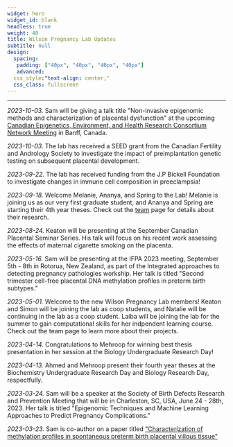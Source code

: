 ```yaml
---
widget: hero
widget_id: blank
headless: true
weight: 40
title: Wilson Pregnancy Lab Updates
subtitle: null
design:
  spacing:
   padding: ["40px", "40px", "40px", "40px"]
   advanced:
  css_style:"text-align: center;"
  css_class: fullscreen
---
```


-----------------------------------
*2023-10-03.* Sam will be giving a talk title "Non-invasive epigenomic methods and characterization of placental dysfunction" at the upcoming [Canadian Epigenetics, Environment, and Health Research Consortium Network Meeting](https://event.fourwaves.com/ceehrc2023/pages) in Banff, Canada.

*2023-10-03.* The lab has received a SEED grant from the Canadian Fertility and Andrology Society to investigate the impact of preimplantation genetic testing on subsequent placental development.

*2023-09-22.* The lab has received funding from the J.P Bickell Foundation to investigate changes in immune cell composition in preeclampsia!

*2023-09-18.* Welcome Melanie, Ananya, and Spring to the Lab! Melanie is joining us as our very first graduate student, and Ananya and Spring are starting their 4th year theses. Check out the [team](https://www.wilsonpregnancylab.com/people/) page for details about their research. 

*2023-08-24.* Keaton will be presenting at the September Canadian Placental Seminar Series. His talk will focus on his recent work assessing the effects of maternal cigarette smoking on the placenta.

*2023-05-16.* Sam will be presenting at the IFPA 2023 meeting, September 5th - 8th in Rotorua, New Zealand, as part of the Integrated approaches to detecting pregnancy pathologies workship. Her talk is titled "Second trimester cell-free placental DNA methylation profiles in preterm birth subtypes."

*2023-05-01.* Welcome to the new Wilson Pregnancy Lab members! Keaton and Simon will be joining the lab as coop students, and Natalie will be continuing in the lab as a coop student. Laiba will be joining the lab for the summer to gain computational skills for her indpendent learning course. Check out the team page to learn more about their projects.

*2023-04-14.* Congratulations to Mehroop for winning best thesis presentation in her session at the Biology Undergraduate Research Day!

*2023-04-13.* Ahmed and Mehroop present their fourth year theses at the Biochemistry Undergraduate Research Day and Biology Research Day, respectfully.

*2023-03-24.* Sam will be a speaker at the Society of Birth Defects Research and Prevention Meeting that will be in Charleston, SC, USA, June 24 - 28th, 2023. Her talk is titled "Epigenomic Techniques and Machine Learning Approaches to Predict Pregnancy Complications."

*2023-03-23.* Sam is co-author on a paper titled ["Characterization of methylation profiles in spontaneous preterm birth placental villous tissue"](https://journals.plos.org/plosone/article?id=10.1371/journal.pone.0279991)


